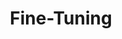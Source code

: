 ---
title: "Fine-Tuning"

categories: ['']

tags: ['Fine', 'Tuning']

arwords: 'المعايرة الدقيقة'

arexps: []

enwords: ['Fine-Tuning']

enexps: []

arlexicons: 'ع'

enlexicons: 'F'

authors: ['Ruqayya Roshdy']

translators: ['']

citations: 'تطبيقات الذكاء الاصطناعي في خدمة اللغة العربية'

sources: 'مركز الملك عبدالله بن عبدالعزيز الدولي لخدمة اللغة العربية'

word: "true"

slug: ""
---